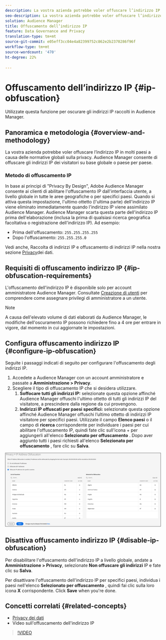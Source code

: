 ```yaml
---
description: La vostra azienda potrebbe voler offuscare l’indirizzo IP in molti paesi a causa delle normative globali sulla privacy. Audience Manager consente di offuscare gli indirizzi IP dei visitatori su base globale o paese per paese.
seo-description: La vostra azienda potrebbe voler offuscare l’indirizzo IP in molti paesi a causa delle normative globali sulla privacy. Audience Manager consente di offuscare gli indirizzi IP dei visitatori su base globale o paese per paese.
solution: Audience Manager
title: Offuscamento dell’indirizzo IP
feature: Data Governance and Privacy
translation-type: tm+mt
source-git-commit: e05eff3cc04e4a82399752c862e2b2370286f96f
workflow-type: tm+mt
source-wordcount: '470'
ht-degree: 22%

---
```



# Offuscamento dell’indirizzo IP {#ip-obfuscation}

Utilizzate questa funzione per oscurare gli indirizzi IP raccolti in  Audience Manager.

## Panoramica e metodologia {#overview-and-methodology}

La vostra azienda potrebbe voler offuscare l’indirizzo IP in molti paesi a causa delle normative globali sulla privacy. Audience Manager consente di offuscare gli indirizzi IP dei visitatori su base globale o paese per paese.

### Metodo di offuscamento IP

In base ai principi di &quot;Privacy By Design&quot;, Adobe Audience Manager consente ai clienti di abilitare l&#39;offuscamento IP dall&#39;interfaccia utente, a livello globale in tutte le aree geografiche o per specifici paesi. Quando si attiva questa impostazione, l&#39;ultimo ottetto (l&#39;ultima parte) dell&#39;indirizzo IP viene eliminato immediatamente quando l&#39;indirizzo IP viene assimilato  Audience Manager.  Audience Manager scarta questa parte dell&#39;indirizzo IP prima dell&#39;elaborazione (inclusa la prima di qualsiasi ricerca geografica facoltativa o registrazione dell&#39;indirizzo IP). Ad esempio:

* Prima dell&#39;offuscamento: `255.255.255.255`
* Dopo l&#39;offuscamento: `255.255.255.0`

Vedi anche, Raccolta di indirizzi IP e offuscamento di indirizzi IP nella nostra sezione [Privacy](/help/using/overview/data-security-and-privacy/data-privacy.md)dei dati.

## Requisiti di offuscamento indirizzo IP {#ip-obfuscation-requirements}

L&#39;offuscamento dell&#39;indirizzo IP è disponibile solo per  account amministratore Audience Manager. Consultate [Creazione di utenti](/help/using/features/administration/administration-overview.md#create-users) per comprendere come assegnare privilegi di amministratore a un utente.

>[!NOTE]
>
> A causa dell&#39;elevato volume di dati elaborati da  Audience Manager, le modifiche dell&#39;oscuramento IP possono richiedere fino a 4 ore per entrare in vigore, dal momento in cui aggiornate le impostazioni.

## Configura offuscamento indirizzo IP {#configure-ip-obfuscation}

Seguite i passaggi indicati di seguito per configurare l&#39;offuscamento degli indirizzi IP.

1. Accedete a  Audience Manager con un account amministratore e passate a **Amministrazione > Privacy**.
2. Scegliere il tipo di offuscamento IP che si desidera utilizzare.
   1. **Soffocare tutti gli indirizzi IP:** selezionate questa opzione affinché  Audience Manager offuschi l&#39;ultimo ottetto di tutti gli indirizzi IP del visitatore, a prescindere dalla regione da cui provengono.
   2. **Indirizzi IP offuscati per paesi specifici:** selezionate questa opzione affinché  Audience Manager offuschi l’ultimo ottetto di indirizzi IP visitatore per specifici paesi. Utilizzate il campo **Elenco paesi** o il campo di **ricerca** corrispondente per individuare i paesi per cui abilitare l&#39;offuscamento IP, quindi fate clic sull&#39;icona + per aggiungerli all&#39;elenco **Selezionato per offuscamento** . Dopo aver aggiunto tutti i paesi richiesti all&#39;elenco **Selezionato per offuscamento** , fare clic su **Salva**.

![](assets/ip-obfuscation.png)

## Disattiva offuscamento indirizzo IP {#disable-ip-obfuscation}

Per disabilitare l&#39;offuscamento dell&#39;indirizzo IP a livello globale, andate a **Amministrazione > Privacy**, selezionate **Non offuscare gli indirizzi** IP e fate clic su **Salva**.

Per disattivare l&#39;offuscamento dell&#39;indirizzo IP per specifici paesi, individua i paesi nell&#39;elenco **Selezionato per offuscamento** , quindi fai clic sulla loro icona **X** corrispondente. Click **Save** when you&#39;re done.

## Concetti correlati {#related-concepts}

* [Privacy dei dati](/help/using/overview/data-security-and-privacy/data-privacy.md)
* Video sull&#39;offuscamento dell&#39;indirizzo IP
>[!VIDEO](https://video.tv.adobe.com/v/27218/)

